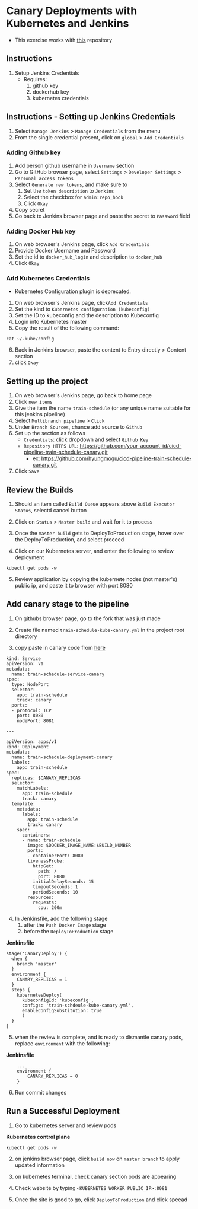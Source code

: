 # Canary Deployments with Kubernetes and Jenkins

- This exercise works with [this](https://github.com/linuxacademy/cicd-pipeline-train-schedule-canary) repository

## Instructions

1. Setup Jenkins Credentials
    - Requires:
        1. github key
        2. dockerhub key
        3. kubernetes credentials

## Instructions - Setting up Jenkins Credentials

1. Select `Manage Jenkins` > `Manage Credentials` from the menu
2. From the single credential present, click on `global` > `Add Credentials`

### Adding Github key

1. Add person github username in `Username` section
2. Go to GitHub browser page, select `Settings` > `Developer Settings` > `Personal access tokens`
3. Select `Generate new tokens`, and make sure to
    1. Set the `token description` to `Jenkins`
    2. Select the checkbox for `admin:repo_hook`
    3. Click `Okay`
4. Copy secret
5. Go back to Jenkins browser page and paste the secret to `Password` field

### Adding Docker Hub key

1. On web browser's Jenkins page, click `Add Credentials`
2. Provide Docker Username and Password 
3. Set the id to `docker_hub_login` and description to `docker_hub`
4. Click `Okay`


### Add Kubernetes Credentials

- Kubernetes Configuration plugin is deprecated.

1. On web browser's Jenkins page, click`Add Credentials`
2. Set the kind to `Kubernetes configuration (kubeconfig)`
3. Set the ID to kubeconfig and the description to Kubeconfig
4. Login into Kubernetes master
5. Copy the result of the following command:

```
cat ~/.kube/config
```

6. Back in Jenkins browser, paste the content to Entry directly > Content section
7. click `Okay`

## Setting up the project

1. On web browser's Jenkins page, go back to home page
2. Click `new items`
3. Give the item the name `train-schedule` (or any unique name suitable for this jenkins pipeline)
4. Select `Multibranch pipeline` > `Click`
5. Under `Branch Sources`, chance add source to `Github`
6. Set up the section as follows
    - `Credentials`: click dropdown and select `Github Key`
     - `Repository HTTPS URL`: https://github.com/your_account_id/cicd-pipeline-train-schedule-canary.git
        - ex: https://github.com/hyungmogu/cicd-pipeline-train-schedule-canary.git
7. Click `Save`

## Review the Builds

1. Should an item called `Build Queue` appears above `Build Executor Status`, selectd cancel button

2. Click on `Status` > `Master build` and wait for it to process

3. Once the `master build` gets to DeployToProduction stage, hover over the DeployToProduction, and select proceed

4. Click on our Kubernetes server, and enter the following to review deployment  

```
kubectl get pods -w
```

5. Review application by copying the kubernete nodes (not master's) public ip, and paste it to browser with port 8080

## Add canary stage to the pipeline

1. On githubs browser page, go to the fork that was just made

2. Create file named `train-schedule-kube-canary.yml` in the project root directory

3. copy paste in canary code from [here](https://raw.githubusercontent.com/linuxacademy/cicd-pipeline-train-schedule-canary/example-solution/train-schedule-kube-canary.yml)

```
kind: Service
apiVersion: v1
metadata:
  name: train-schedule-service-canary
spec:
  type: NodePort
  selector:
    app: train-schedule
    track: canary
  ports:
  - protocol: TCP
    port: 8080
    nodePort: 8081

---

apiVersion: apps/v1
kind: Deployment
metadata:
  name: train-schedule-deployment-canary
  labels:
    app: train-schedule
spec:
  replicas: $CANARY_REPLICAS
  selector:
    matchLabels:
      app: train-schedule
      track: canary
  template:
    metadata:
      labels:
        app: train-schedule
        track: canary
    spec:
      containers:
      - name: train-schedule
        image: $DOCKER_IMAGE_NAME:$BUILD_NUMBER
        ports:
        - containerPort: 8080
        livenessProbe:
          httpGet:
            path: /
            port: 8080
          initialDelaySeconds: 15
          timeoutSeconds: 1
          periodSeconds: 10
        resources:
          requests:
            cpu: 200m
```

4. In Jenkinsfile, add the following stage
    1. after the `Push Docker Image` stage 
    2. before the `DeployToProduction` stage

**Jenkinsfile**
```
stage('CanaryDeploy') {
  when {
    branch 'master'
  }
  environment {
    CANARY_REPLICAS = 1
  }
  steps {
    kubernetesDeploy(
      kubeconfigId: 'kubeconfig',
      configs: 'train-schdeule-kube-canary.yml',
      enableConfigSubstitution: true
      )
  }
}
```

5. when the review is complete, and is ready to dismantle canary pods, replace `environment` with the following:

**Jenkinsfile**
```
    ...
    environment {
        CANARY_REPLICAS = 0
    }
```

6. Run commit changes

## Run a Successful Deployment

1. Go to kubernetes server and review pods

**Kubernetes control plane**

```
kubectl get pods -w 
```

2. on jenkins browser page, click `build now` on `master branch` to apply updated information

3. on kubernetes terminal, check canary section pods are appearing

4. Check website by typing `<KUBERNETES_WORKER_PUBLIC_IP>:8081`

5. Once the site is good to go, click `DeployToProduction` and click speead 

